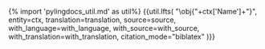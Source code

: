 {% import 'pylingdocs_util.md' as util%}
{{util.lfts(
    "\obj{"+ctx['Name']+"}",
    entity=ctx,
    translation=translation,
    source=source,
    with_language=with_language,
    with_source=with_source,
    with_translation=with_translation,
    citation_mode="biblatex"
)}}
